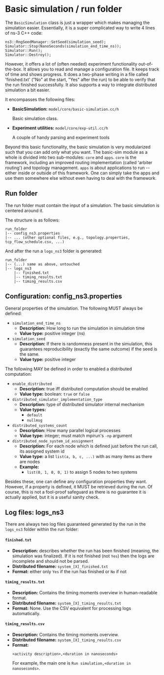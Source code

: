 # Basic simulation / run folder

The `BasicSimulation` class is just a wrapper which makes managing the simulation easier.
Essentially, it is a super complicated way to write 4 lines of ns-3 C++ code:

```
ns3::RngSeedManager::SetSeed(simulation_seed);
Simulator::Stop(NanoSeconds(simulation_end_time_ns));
Simulator::Run();
Simulator::Destroy();
```

However, it offers a lot of (often needed) experiment functionality out-of-the-box.
It allows you to read and manage a configuration file. It keeps track of time and shows
progress. It does a two-phase writing in a file called 'finished.txt' ("No" at the start,
"Yes" after the run) to be able to verify that the run finished successfully. It also supports
a way to integrate distributed simulation a bit easier.

It encompasses the following files:

* **BasicSimulation:** `model/core/basic-simulation.cc/h`

  Basic simulation class.
  
* **Experiment utilities:** `model/core/exp-util.cc/h`

  A couple of handy parsing and experiment tools

Beyond this basic functionality, the basic simulation is very modularized such that
you can add only what you want. The basic-sim module as a whole is divided into two
sub-modules: `core` and `apps`. `core` is the framework, including an improved routing
implementation (called 'arbiter routing') and topology management. `apps` is about
applications to run -- either inside or outside of this framework. One can simply take
the apps and use them somewhere else without even having to deal with the framework.


## Run folder

The run folder must contain the input of a simulation. The basic simulation is centered around it.

The structure is as follows:

```
run_folder
|-- config_ns3.properties
|-- ... (other optional files, e.g., topology.properties, tcp_flow_schedule.csv, ...)
```

And after the run a `logs_ns3` folder is generated:
```
run_folder
|-- (...) same as above, untouched
|-- logs_ns3
    |-- finished.txt
    |-- timing_results.txt
    |-- timing_results.csv
```


## Configuration: config_ns3.properties

General properties of the simulation. The following MUST always be defined:

* `simulation_end_time_ns`
  - **Description:** How long to run the simulation in simulation time
  - **Value type:** positive integer (ns)
* `simulation_seed`
  - **Description:** If there is randomness present in the simulation, this guarantees
    reproducibility (exactly the same outcome) if the seed is the same.
  - **Value type:** positive integer

The following MAY be defined in order to enabled a distributed computation:

* `enable_distributed`
  - **Description:** true iff distributed computation should be enabled 
  - **Value type:** boolean: `true` or `false`
* `distributed_simulator_implementation_type`
  - **Description:** type of distributed simulator internal mechanism
  - **Value types:**
    - `default`
    - `nullmsg`
* `distributed_systems_count`
  - **Description:** How many parallel logical processes
  - **Value type:** integer; must match mpirun's `-np` argument
* `distributed_node_system_id_assignment`
  - **Description:** For each node which is defined just before the run call, 
    its assigned system id
  - **Value type:** a list `list(a, b, c, ...)` with as many items as there are nodes
  - **Example:**
    - `list(0, 1, 0, 0, 1)` to assign 5 nodes to two systems

Besides these, one can define any configuration properties they want.
However, if a property is defined, it MUST be retrieved during the run. Of course,
this is not a fool-proof safeguard as there is no guarantee it is actually applied,
but it is a useful sanity check.


## Log files: logs_ns3

There are always two log files guaranteed generated by the run in the `logs_ns3` folder within the run folder:

#### `finished.txt`

- **Description:** describes whether the run has been finished (meaning, the simulation was finalized).
  If it is not finished (not `Yes`) then the logs are incomplete and should not be parsed.
- **Distributed filename:** `system_[X]_finished.txt`
- **Format:** either only `Yes` if the run has finished or `No` if not
  
#### `timing_results.txt`

- **Description:** Contains the timing moments overview in human-readable format.
- **Distributed filename:** `system_[X]_timing_results.txt`
- **Format:** None. Use the CSV equivalent for processing logs automatically.

#### `timing_results.csv`

- **Description:** Contains the timing moments overview.
- **Distributed filename:** `system_[X]_timing_results.csv`
- **Format:**
  ```
  <activity description>,<duration in nanoseconds>
  ```
  For example, the main one is `Run simulation,<duration in nanoseconds>`.
